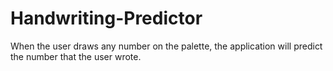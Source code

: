 # Handwriting-Predictor
When the user draws any number on the palette, the application will predict the number that the user wrote.
